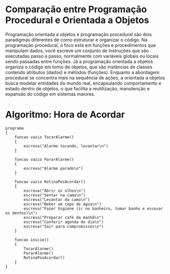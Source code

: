 # Comparação entre Programação Procedural e Orientada a Objetos

Programação orientada a objetos e programação procedural são dois paradigmas diferentes de como estruturar e organizar o código. Na programação procedural, o foco está em funções e procedimentos que manipulam dados, você escreve um conjunto de instruções que são executadas passo a passo, normalmente com variáveis globais ou locais sendo passadas entre funções. Já a programação orientada a objetos organiza o código em torno de objetos, que são instâncias de classes contendo atributos (dados) e métodos (funções). Enquanto a abordagem procedural se concentra mais na sequência de ações, a orientada a objetos busca modelar entidades do mundo real, encapsulando comportamento e estado dentro de objetos, o que facilita a reutilização, manutenção e expansão do código em sistemas maiores.


# Algoritmo: Hora de Acordar


```portugol
programa
{
    funcao vazio TocarAlarme()
    {
        escreva("Alarme tocando, levantar\n")
    }

    funcao vazio PararAlarme()
    {
        escreva("Alarme parado\n")
    }

    funcao vazio RotinaPosAcordar()
    {
        escreva("Abrir os olhos\n")
        escreva("Sentar na cama\n")
        escreva("Levantar da cama\n")
        escreva("Beber um copo de água\n")
        escreva("Fazer higiene (ir no banheiro, tomar banho e escovar os dentes)\n")
        escreva("Preparar café da manhã\n")
        escreva("Conferir agenda do dia\n")
        escreva("Sair para compromissos\n")
    }

    funcao inicio()
    {
        TocarAlarme()
        PararAlarme()
        RotinaPosAcordar()
    }
}